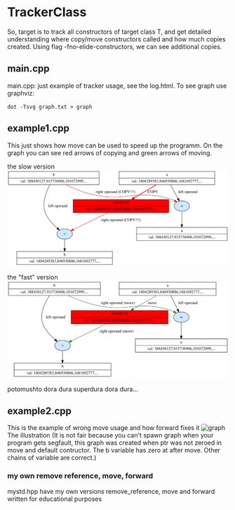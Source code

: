 # TrackerClass
So, target is to track all constructors of target class T, and get detailed understanding where copy/move constructors called and how much copies created.
Using flag -fno-elide-constructors, we can see additional copies.

## main.cpp
main.cpp: just example of tracker usage, see the log.html. To see graph use graphviz:
```
dot -Tsvg graph.txt > graph
```

## example1.cpp
This just shows how move can be used to speed up the programm. On the graph you can see red arrows of copying and green arrows of moving.

the slow version
![slow_swap](img/graph00.svg)

the "fast" version
![fast_swap](img/graph01.svg)

potomushto dora dura superdura dora dura...

## example2.cpp
This is the example of wrong move usage and how forward fixes it
![graph](https://user-images.githubusercontent.com/34096563/157386767-9a5142eb-b3ce-4732-a679-906bca2dd02b.svg)
The illustration (It is not fair because you can't spawn graph when your program gets segfault, this graph was created when ptr was not zeroed in move and default contructor. The b variable has zero at after move. Other chains of variable are correct.)

### my own remove reference, move, forward
mystd.hpp have my own versions remove_reference, move and forward written for educational purposes
